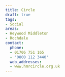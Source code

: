 ```yaml
---
title: Circle
draft: true
tags:
- Social
areas:
- Heywood Middleton
- Rochdale
contact:
  phone:
  - 01706 751 165
  - '0800 112 3440'
  web_addresses:
  - www.hmrcircle.org.uk
---
```


